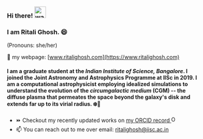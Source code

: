 ### Hi there! <img src="https://github.com/RitaliG/RitaliG/assets/59788464/7f111fdd-b554-452c-9efe-6e11bbbee318" alt="wave" width="30"/> 

### I am Ritali Ghosh. 😄 
(Pronouns: she/her)

:pushpin: my webpage: [www.ritalighosh.com](https://www.ritalighosh.com)

#### I am a graduate student at the *Indian Institute of Science, Bangalore*. I joined the Joint Astronomy and Astrophysics Programme at IISc in 2019. I am a computational astrophysicist employing idealized simulations to understand the evolution of the *circumgalactic medium* (CGM) -- the diffuse plasma that permeates the space beyond the galaxy's disk and extends far up to its virial radius. :snowflake:🔭

- ⏩ Checkout my recently updated works on <a href="https://orcid.org/0000-0001-8643-7104">my ORCID record <img alt="ORCID logo" src="https://info.orcid.org/wp-content/uploads/2019/11/orcid_16x16.png" width="16" height="16" /></a>
- 📫 You can reach out to me over email: ritalighosh@iisc.ac.in